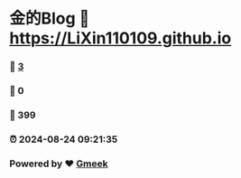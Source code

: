 # 金的Blog :link: https://LiXin110109.github.io 
### :page_facing_up: [3](https://LiXin110109.github.io/tag.html) 
### :speech_balloon: 0 
### :hibiscus: 399 
### :alarm_clock: 2024-08-24 09:21:35 
### Powered by :heart: [Gmeek](https://github.com/Meekdai/Gmeek)

